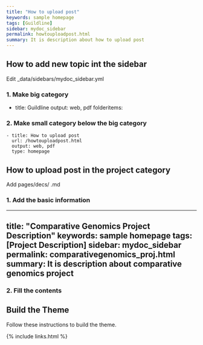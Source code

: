 ```yaml
---
title: "How to upload post"
keywords: sample homepage
tags: [Guildline]
sidebar: mydoc_sidebar
permalink: howtouploadpost.html
summary: It is description about how to upload post
---
```


## How to add new topic int the sidebar

Edit _data/sidebars/mydoc_sidebar.yml

### 1. Make big category
  - title: Guildline
    output: web, pdf
    folderitems:
    
### 2. Make small category below the big category
    - title: How to upload post
      url: /howtouploadpost.html
      output: web, pdf
      type: homepage

## How to upload post in the project category

Add pages/decs/ .md

### 1. Add the basic information
---
title: "Comparative Genomics Project Description"
keywords: sample homepage
tags: [Project Description]
sidebar: mydoc_sidebar
permalink: comparativegenomics_proj.html
summary: It is description about comparative genomics project
---

### 2. Fill the contents
## Build the Theme

Follow these instructions to build the theme.





{% include links.html %}
